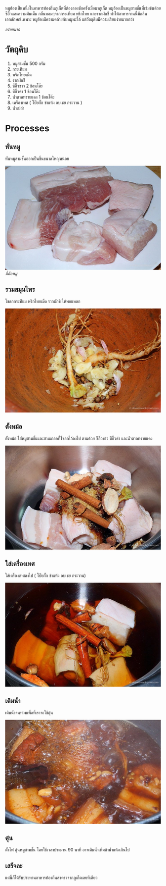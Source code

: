หมูฮ้องเป็นหนึ่งในอาหารท้องถิ่นภูเก็ตที่ต้องลองซักครั้งเมื่อมาภูเก็ต หมูฮ้องเป็นหมูสามชั้นที่เข้มข้นด้วยซีอิ้วและความมันเค็ม กลิ่นหอมๆจากกระเทียม พริกไทย และรากผักชี ทำให้อาหารจานนี้มีกลิ่นเอกลักษณ์เฉพาะ หมูฮ้องมีความคล้ายกับหมูพะโล้ แต่วัตถุดิบมีความเรียบง่ายมากกว่า

*อร่อยมาก*

# วัตถุดิบ
1. หมูสามชั้น 500 กรัม
2. กระเทียม
3. พริกไทยเม็ด
4. รากผักชี
5. ซีอิ๊วขาว 2 ช้อนโต๊ะ
6. ซีอิ๊วดำ 1 ช้อนโต๊ะ
7. น้ำตาลทรายแดง 1 ช้อนโต๊ะ
8. เครื่องเทศ ( โป๊ยกั๊ก ข่าแห้ง อบเชย กระวาน )
9. น้ำเปล่า

# Processes

## หั่นหมู

หั่นหมูสามชั้นออกเป็นชิ้นขนาดใหญ่หน่อย

![Pork](pork.jpg)
*นี่คือหมู*

## รวมสมุนไพร

โขลกกระทียม พริกไทยเม็ด รากผักชี ให้พอแหลก

![herbs](herbs.jpg)

## ตั้งหม้อ

ตั้งหม้อ ใส่หมูสามชั้นและสามเกลอที่โขลกไว้ลงไป ตามด้วย ซีอิ๊วขาว ซีอิ๊วดำ และน้ำตาลทรายแดง

![Mix](mix.jpg)

## ใส่เครื่องเทศ

ใส่เครื่องเทศลงไป ( โป๊ยกั๊ก ข่าแห้ง อบเชย กระวาน)

![boiled](boiled.jpg)

## เติมน้ำ

เติมน้ำจนท่วมเพื่อที่เราจะใช้ตุ๋น

![boiled-2](boiled-2.jpg)

## ตุ๋น

ตั้งไฟ ตุ๋นหมูสามชั้น โดยใช้เวลาประมาน 90 นาที อาจเติมน้ำเพิ่มถ้าน้ำแห้งเกินไป

## เสร็จละ

แค่นี้ก็ได้รับประทานอาหารท้องถิ่นส่งตรงจากภูเก็ตเลยทีเดียว